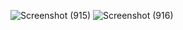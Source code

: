 ![Screenshot (915)](https://github.com/user-attachments/assets/a199d737-a53c-4736-98d8-4f7259900b0d)
![Screenshot (916)](https://github.com/user-attachments/assets/ace76e1e-d308-4baf-93e1-45f2c6ccfe0e)
